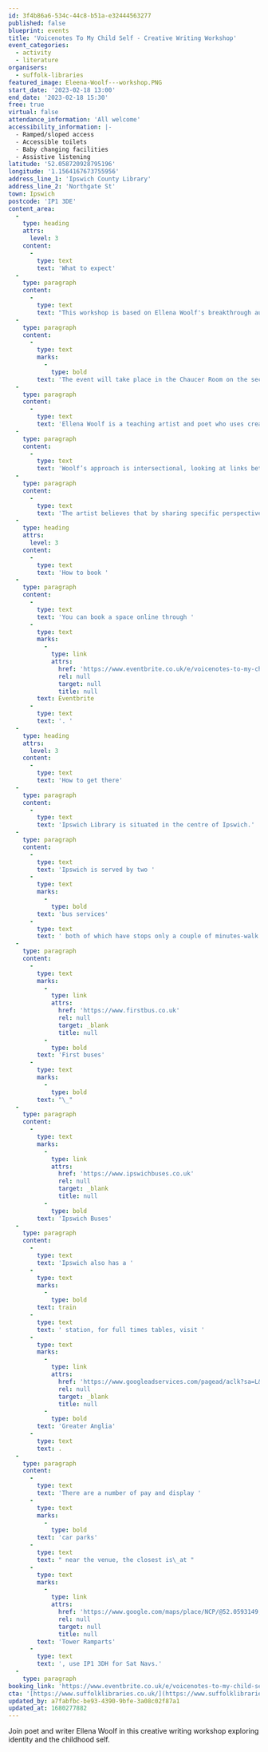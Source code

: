 ```yaml
---
id: 3f4b86a6-534c-44c8-b51a-e32444563277
published: false
blueprint: events
title: 'Voicenotes To My Child Self - Creative Writing Workshop'
event_categories:
  - activity
  - literature
organisers:
  - suffolk-libraries
featured_image: Eleena-Woolf---workshop.PNG
start_date: '2023-02-18 13:00'
end_date: '2023-02-18 15:30'
free: true
virtual: false
attendance_information: 'All welcome'
accessibility_information: |-
  - Ramped/sloped access
  - Accessible toilets 
  - Baby changing facilities
  - Assistive listening
latitude: '52.058720928795196'
longitude: '1.1564167673755956'
address_line_1: 'Ipswich County Library'
address_line_2: 'Northgate St'
town: Ipswich
postcode: 'IP1 3DE'
content_area:
  -
    type: heading
    attrs:
      level: 3
    content:
      -
        type: text
        text: 'What to expect'
  -
    type: paragraph
    content:
      -
        type: text
        text: "This workshop is based on Ellena Woolf's breakthrough audio piece 'Voicenotes To My Child Self'. At the end of the session, you will be invited to create your own voicenote that, with permission, will be added to a digital archive launching later in 2023."
  -
    type: paragraph
    content:
      -
        type: text
        marks:
          -
            type: bold
        text: 'The event will take place in the Chaucer Room on the second floor of Ipswich County Library.'
  -
    type: paragraph
    content:
      -
        type: text
        text: 'Ellena Woolf is a teaching artist and poet who uses creative writing to engage the people through performances and workshop. She makes unique stories accessible and relatable.'
  -
    type: paragraph
    content:
      -
        type: text
        text: 'Woolf’s approach is intersectional, looking at links between gender, class and sexuality, and as her storytelling crosses boundaries so too does it cross forms, playing with voice, blurring binaries and transcending genres.'
  -
    type: paragraph
    content:
      -
        type: text
        text: 'The artist believes that by sharing specific perspectives, in her unique style, she finds inventive ways to engage young people with challenging subjects.'
  -
    type: heading
    attrs:
      level: 3
    content:
      -
        type: text
        text: 'How to book '
  -
    type: paragraph
    content:
      -
        type: text
        text: 'You can book a space online through '
      -
        type: text
        marks:
          -
            type: link
            attrs:
              href: 'https://www.eventbrite.co.uk/e/voicenotes-to-my-child-self-creative-writing-workshop-tickets-532139622937'
              rel: null
              target: null
              title: null
        text: Eventbrite
      -
        type: text
        text: '. '
  -
    type: heading
    attrs:
      level: 3
    content:
      -
        type: text
        text: 'How to get there'
  -
    type: paragraph
    content:
      -
        type: text
        text: 'Ipswich Library is situated in the centre of Ipswich.'
  -
    type: paragraph
    content:
      -
        type: text
        text: 'Ipswich is served by two '
      -
        type: text
        marks:
          -
            type: bold
        text: 'bus services'
      -
        type: text
        text: ' both of which have stops only a couple of minutes-walk from the library:'
  -
    type: paragraph
    content:
      -
        type: text
        marks:
          -
            type: link
            attrs:
              href: 'https://www.firstbus.co.uk'
              rel: null
              target: _blank
              title: null
          -
            type: bold
        text: 'First buses'
      -
        type: text
        marks:
          -
            type: bold
        text: "\_"
  -
    type: paragraph
    content:
      -
        type: text
        marks:
          -
            type: link
            attrs:
              href: 'https://www.ipswichbuses.co.uk'
              rel: null
              target: _blank
              title: null
          -
            type: bold
        text: 'Ipswich Buses'
  -
    type: paragraph
    content:
      -
        type: text
        text: 'Ipswich also has a '
      -
        type: text
        marks:
          -
            type: bold
        text: train
      -
        type: text
        text: ' station, for full times tables, visit '
      -
        type: text
        marks:
          -
            type: link
            attrs:
              href: 'https://www.googleadservices.com/pagead/aclk?sa=L&ai=DChcSEwiO8N3i9b75AhVK7O0KHZiPB4cYABAAGgJkZw&ae=2&ohost=www.google.com&cid=CAESauD2nHrJiEa5SYCy9SQd0UI8YZ8VDyCC12MTDhByjOzoibMzdZLQqLjMUvsZ9M4bTPZm3JugmeLpa7C2z_16ntILhU1DhC50NZqg0JxJOdud38nXbTi3a2qB6TorWxbuXJZo0dRFdMtIuRk&sig=AOD64_0ZNncVFsLKSZX4cGdzF-seYXAsKg&q&adurl&ved=2ahUKEwiN_9Xi9b75AhUKgFwKHb8wBNwQ0Qx6BAgDEAE&nis=8&dct=1'
              rel: null
              target: _blank
              title: null
          -
            type: bold
        text: 'Greater Anglia'
      -
        type: text
        text: .
  -
    type: paragraph
    content:
      -
        type: text
        text: 'There are a number of pay and display '
      -
        type: text
        marks:
          -
            type: bold
        text: 'car parks'
      -
        type: text
        text: " near the venue, the closest is\_at "
      -
        type: text
        marks:
          -
            type: link
            attrs:
              href: 'https://www.google.com/maps/place/NCP/@52.0593149,1.1501844,17z/data=!3m1!4b1!4m5!3m4!1s0x47d9a1c9a95912e5:0x2ed13c9dfb6c3e83!8m2!3d52.0593149!4d1.1523731'
              rel: null
              target: null
              title: null
        text: 'Tower Ramparts'
      -
        type: text
        text: ', use IP1 3DH for Sat Navs.'
  -
    type: paragraph
booking_link: 'https://www.eventbrite.co.uk/e/voicenotes-to-my-child-self-creative-writing-workshop-tickets-532139622937'
cta: '[https://www.suffolklibraries.co.uk/](https://www.suffolklibraries.co.uk/)'
updated_by: a7fabfbc-be93-4390-9bfe-3a08c02f87a1
updated_at: 1680277882
---
```

Join poet and writer Ellena Woolf in this creative writing workshop exploring identity and the childhood self.